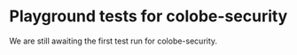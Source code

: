 # Playground tests for colobe-security
We are still awaiting the first test run for colobe-security.
